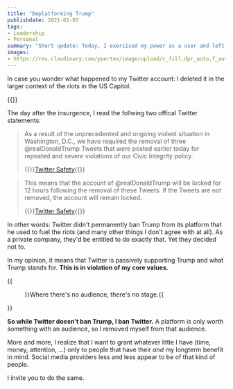 ```yaml
---
title: "Deplatforming Trump"
publishdate: 2021-01-07
tags:
- Leadership
- Personal
summary: "Short update: Today, I exercised my power as a user and left Twitter. Here's why."
images:
- https://res.cloudinary.com/ypertex/image/upload/c_fill,dpr_auto,f_auto,g_auto,h_630,q_auto,w_1200/b9298396-7588-40b5-90d0-2e09b3e92f3c
---
```


In case you wonder what happened to my Twitter account: I deleted it in the larger context of the riots in the US Capitol.

{{<preview-external src="44b7db9a-b3ff-4944-8b42-17ebdd178e16">}}

The day after the insurgence, I read the follwing two offical Twitter statements:

> As a result of the unprecedented and ongoing violent situation in Washington, D.C., we have required the removal of three @realDonaldTrump Tweets that were posted earlier today for repeated and severe violations of our Civic Integrity policy.
> 
> {{<attribution>}}[Twitter Safety](https://twitter.com/TwitterSafety/status/1346970430062485505){{</attribution>}}

> This means that the account of @realDonaldTrump will be locked for 12 hours following the removal of these Tweets. If the Tweets are not removed, the account will remain locked.
> 
> {{<attribution>}}[Twitter Safety](https://twitter.com/TwitterSafety/status/1346970431039934464){{</attribution>}}

In other words: Twitter didn't permanently ban Trump from its platform that he used to fuel the riots (and many other things I don't agree with at all). As a private company, they'd be entitled to do exactly that. Yet they decided not to.

In my opinion, it means that Twitter is passively supporting Trump and what Trump stands for. **This is in violation of my core values.**

{{<figure src="b9298396-7588-40b5-90d0-2e09b3e92f3c">}}Where there's no audience, there's no stage.{{</figure>}}

**So while Twitter doesn't ban Trump, I ban Twitter.** A platform is only worth something with an audience, so I removed myself from that audience.

More and more, I realize that I want to grant whatever little I have (time, money, attention, ...) only to people that have their *and* my longterm benefit in mind. Social media providers less and less appear to be of that kind of people.

I invite you to do the same.
